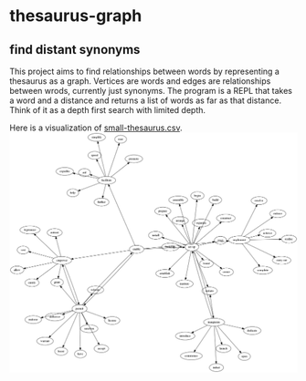 # thesaurus-graph
## find distant synonyms

This project aims to find relationships between words by representing a thesaurus as a graph. Vertices are words and edges are relationships between wrods, currently just synonyms. The program is a REPL that takes a word and a distance and returns a list of words as far as that distance. Think of it as a depth first search with limited depth.

Here is a visualization of [small-thesaurus.csv](https://github.com/1ndy/thesaurus-graph/blob/master/small-thesaurus.csv).
![small-thesaurus.csv](small-thesaurus.png)
